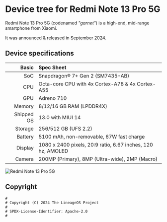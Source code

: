 # Device tree for Redmi Note 13 Pro 5G

Redmi Note 13 Pro 5G (codenamed _"garnet"_) is a high-end, mid-range smartphone from Xiaomi.

It was announced & released in September 2024.

## Device specifications

|      Basic | Spec Sheet                                                        |
| ---------: | :---------------------------------------------------------------- |
|        SoC | Snapdragon® 7+ Gen 2 (SM7435-AB)                                  |
|        CPU | Octa-core CPU with 4x Cortex-A78 & 4x Cortex-A55                  |
|        GPU | Adreno 710                                                        |
|     Memory | 8/12/16 GB RAM (LPDDR4X)                                          |
| Shipped OS | 13.0 with MIUI 14                                                 |
|    Storage | 256/512 GB (UFS 2.2)                                              |
|    Battery | 5100 mAh, non-removable, 67W fast charge                          |
|    Display | 1080 x 2400 pixels, 20:9 ratio, 6.67 inches, 120 hz, AMOLED       |
|     Camera | 200MP (Primary), 8MP (Ultra-wide), 2MP (Macro)                    |

![Redmi Note 13 Pro 5G](https://i02.appmifile.com/186_operator_sg/03/01/2024/0cb636ce188ded8674966cce02cc3361.png)

## Copyright

```
#
# Copyright (C) 2024 The LineageOS Project
#
# SPDX-License-Identifier: Apache-2.0
#
